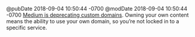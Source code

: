 @pubDate 2018-09-04 10:50:44 -0700
@modDate 2018-09-04 10:50:44 -0700
[Medium is deprecating custom domains](https://help.medium.com/hc/en-us/articles/115003053487-Custom-Domains-service-deprecation). Owning your own content means the ability to use your own domain, so you’re not locked in to a specific service.
